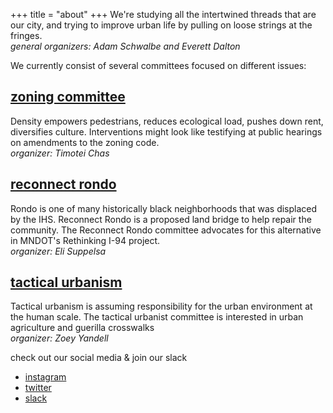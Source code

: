 +++
title = "about"
+++
We're studying all the intertwined threads that are our city, and trying to improve urban life by pulling on loose strings at the fringes. \
_general organizers: Adam Schwalbe and Everett Dalton_

We currently consist of several committees focused on different issues:

## [zoning committee](/zoning)
Density empowers pedestrians, reduces ecological load, pushes down rent, diversifies culture. Interventions might look like testifying at public hearings on amendments to the zoning code. \
_organizer: Timotei Chas_

## [reconnect rondo](/rondo)
Rondo is one of many historically black neighborhoods that was displaced by the IHS. Reconnect Rondo is a proposed land bridge to help repair the community. The Reconnect Rondo committee advocates for this alternative in MNDOT's Rethinking I-94 project. \
_organizer: Eli Suppelsa_

## [tactical urbanism](/tactics)
Tactical urbanism is assuming responsibility for the urban environment at the human scale. The tactical urbanist committee is interested in urban agriculture and guerilla crosswalks \
_organizer: Zoey Yandell_


check out our social media & join our slack
- [instagram](https://www.instagram.com/mac_urbanists/)
- [twitter](https://www.twitter.com/mac_urbanists/)
- [slack](https://join.slack.com/t/macalesterurbanists/shared_invite/zt-2g67u1jw7-M95mmD5Qp3RNPMhOtexPMw)